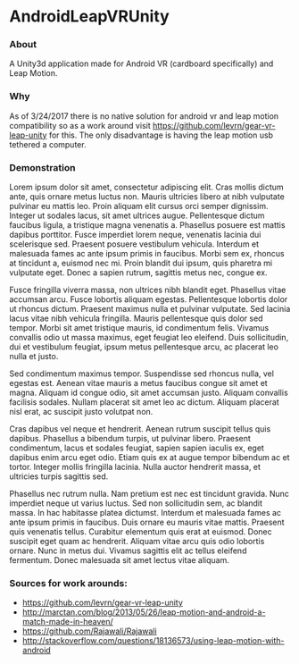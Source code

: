 # AndroidLeapVRUnity
### About
A Unity3d application made for Android VR (cardboard specifically) and Leap Motion.

### Why
As of 3/24/2017 there is no native solution for android vr and leap motion compatibility so as a work around visit https://github.com/levrn/gear-vr-leap-unity for this. The only disadvantage is having the leap motion usb tethered a computer.

### Demonstration
Lorem ipsum dolor sit amet, consectetur adipiscing elit. Cras mollis dictum ante, quis ornare metus luctus non. Mauris ultricies libero at nibh vulputate pulvinar eu mattis leo. Proin aliquam elit cursus orci semper dignissim. Integer ut sodales lacus, sit amet ultrices augue. Pellentesque dictum faucibus ligula, a tristique magna venenatis a. Phasellus posuere est mattis dapibus porttitor. Fusce imperdiet lorem neque, venenatis lacinia dui scelerisque sed. Praesent posuere vestibulum vehicula. Interdum et malesuada fames ac ante ipsum primis in faucibus. Morbi sem ex, rhoncus at tincidunt a, euismod nec mi. Proin blandit dui ipsum, quis pharetra mi vulputate eget. Donec a sapien rutrum, sagittis metus nec, congue ex.

Fusce fringilla viverra massa, non ultrices nibh blandit eget. Phasellus vitae accumsan arcu. Fusce lobortis aliquam egestas. Pellentesque lobortis dolor ut rhoncus dictum. Praesent maximus nulla et pulvinar vulputate. Sed lacinia lacus vitae nibh vehicula fringilla. Mauris pellentesque quis dolor sed tempor. Morbi sit amet tristique mauris, id condimentum felis. Vivamus convallis odio ut massa maximus, eget feugiat leo eleifend. Duis sollicitudin, dui et vestibulum feugiat, ipsum metus pellentesque arcu, ac placerat leo nulla et justo.

Sed condimentum maximus tempor. Suspendisse sed rhoncus nulla, vel egestas est. Aenean vitae mauris a metus faucibus congue sit amet et magna. Aliquam id congue odio, sit amet accumsan justo. Aliquam convallis facilisis sodales. Nullam placerat sit amet leo ac dictum. Aliquam placerat nisl erat, ac suscipit justo volutpat non.

Cras dapibus vel neque et hendrerit. Aenean rutrum suscipit tellus quis dapibus. Phasellus a bibendum turpis, ut pulvinar libero. Praesent condimentum, lacus et sodales feugiat, sapien sapien iaculis ex, eget dapibus enim arcu eget odio. Etiam quis ex at augue tempor bibendum ac et tortor. Integer mollis fringilla lacinia. Nulla auctor hendrerit massa, et ultricies turpis sagittis sed.

Phasellus nec rutrum nulla. Nam pretium est nec est tincidunt gravida. Nunc imperdiet neque ut varius luctus. Sed non sollicitudin sem, ac blandit massa. In hac habitasse platea dictumst. Interdum et malesuada fames ac ante ipsum primis in faucibus. Duis ornare eu mauris vitae mattis. Praesent quis venenatis tellus. Curabitur elementum quis erat at euismod. Donec suscipit eget quam ac hendrerit. Aliquam vitae arcu quis odio lobortis ornare. Nunc in metus dui. Vivamus sagittis elit ac tellus eleifend fermentum. Donec malesuada sit amet lectus vitae aliquam. 

### Sources for work arounds:
* https://github.com/levrn/gear-vr-leap-unity
* http://marctan.com/blog/2013/05/26/leap-motion-and-android-a-match-made-in-heaven/
* https://github.com/Rajawali/Rajawali
* http://stackoverflow.com/questions/18136573/using-leap-motion-with-android
